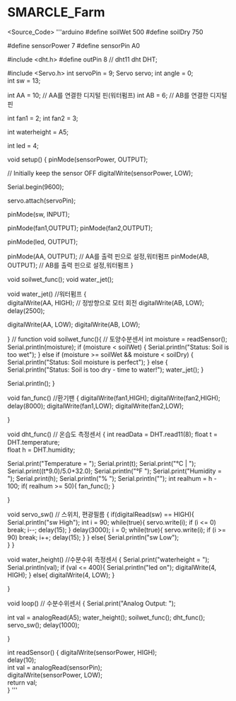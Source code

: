 # SMARCLE_Farm
<Source_Code>
'''arduino
#define soilWet 500 
#define soilDry 750

#define sensorPower 7
#define sensorPin A0

#include <dht.h>
#define outPin 8  // dht11
dht DHT;

#include <Servo.h>
int servoPin = 9;
Servo servo;
int angle = 0;  
int sw = 13;

int AA = 10;  // AA를 연결한 디지털 핀(워터펌프)
int AB = 6;   // AB를 연결한 디지털 핀

int fan1 = 2;
int fan2 = 3;

int waterheight = A5;

int led = 4;

void setup() {
  pinMode(sensorPower, OUTPUT);
  
  // Initially keep the sensor OFF
  digitalWrite(sensorPower, LOW);
  
  Serial.begin(9600);

  servo.attach(servoPin);

  pinMode(sw, INPUT);

  pinMode(fan1,OUTPUT);
  pinMode(fan2,OUTPUT);

  pinMode(led, OUTPUT);
  
  pinMode(AA, OUTPUT);  // AA를 출력 핀으로 설정,워터펌프
  pinMode(AB, OUTPUT);  // AB를 출력 핀으로 설정,워터펌프
}

void soilwet_func();
void water_jet();

void water_jet()    //워터펌프
{                  
  digitalWrite(AA, HIGH);  // 정방향으로 모터 회전
  digitalWrite(AB, LOW);
  delay(2500); 
 
  digitalWrite(AA, LOW); 
  digitalWrite(AB, LOW);
 
 
}
// function
void soilwet_func(){      // 토양수분센서
  int moisture = readSensor();
  Serial.println(moisture);
  if (moisture < soilWet) {
    Serial.println("Status: Soil is too wet");
  } 
  else if (moisture >= soilWet && moisture < soilDry) {
    Serial.println("Status: Soil moisture is perfect");
  } 
  else {
    Serial.println("Status: Soil is too dry - time to water!");
    water_jet();
  }
  
  Serial.println();
}

void fan_func()   //환기팬
{
  digitalWrite(fan1,HIGH);
  digitalWrite(fan2,HIGH);
  delay(8000);
  digitalWrite(fan1,LOW);
  digitalWrite(fan2,LOW);
  
}

void dht_func()    // 온습도 측정센서
{
  int readData = DHT.read11(8);
  float t = DHT.temperature;  
  float h = DHT.humidity;  

  Serial.print("Temperature = ");
  Serial.print(t);
  Serial.print("°C | ");
  Serial.print((t*9.0)/5.0+32.0); 
  Serial.println("°F ");
  Serial.print("Humidity = ");
  Serial.print(h);
  Serial.println("% ");
  Serial.println("");
  int realhum = h - 100;
  if( realhum >= 50){
    fan_func();
  }
 
}

void servo_sw()    // 스위치, 편광필름
{
  if(digitalRead(sw) == HIGH){
    Serial.println("sw High");
    int i = 90;
    while(true){
      servo.write(i);
      if (i <= 0)
        break;
      i--;
      delay(15);
    }
    delay(3000);
    i = 0;
    while(true){
      servo.write(i);
      if (i >= 90)
        break;
      i++;
      delay(15); 
    }
  }
  else{
    Serial.println("sw Low");  
  }
}
  
void water_height() //수분수위 측정센서
{
  Serial.print("waterheight = ");
  Serial.println(val);
  if (val <= 400){
    Serial.println("led on");
    digitalWrite(4, HIGH);
  }
  else{
    digitalWrite(4, LOW);
  }
 
  
}


void loop()  // 수분수위센서
{
  Serial.print("Analog Output: ");

  int val = analogRead(A5);
  water_height();
  soilwet_func();
  dht_func();
  servo_sw();
  delay(1000);
 
  
}

int readSensor() {
  digitalWrite(sensorPower, HIGH);  
  delay(10);            
  int val = analogRead(sensorPin);  
  digitalWrite(sensorPower, LOW);   
  return val;            
}
'''
